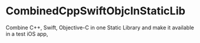 # CombinedCppSwiftObjcInStaticLib
Combine C++, Swift, Objective-C in one Static Library and make it available in a test iOS app, 
